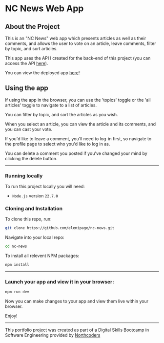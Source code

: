 # NC News Web App

## About the Project

This is an "NC News" web app which presents articles as well as their comments, and allows the user to vote on an article, leave comments, filter by topic, and sort articles. 

This app uses the API I created for the back-end of this project (you can access the API [here](https://github.com/elenipage/nc-news-backend)). 

You can view the deployed app [here](https://elenipage-nc-news.netlify.app)!

## Using the app

If using the app in the browser, you can use the 'topics' toggle or the 'all articles' toggle to navigate to a list of articles.

You can filter by topic, and sort the articles as you wish.

When you select an article, you can view the article and its comments, and you can cast your vote.

If you'd like to leave a comment, you'll need to log-in first, so navigate to the profile page to select who you'd like to log in as.

You can delete a comment you posted if you've changed your mind by clicking the delete button.

---

### Running locally

To run this project locally you will need:

- `Node.js` version `22.7.0`


### Cloning and Installation

To clone this repo, run: 
```sh
git clone https://github.com/elenipage/nc-news.git
```
Navigate into your local repo:
```sh
cd nc-news
```
To install all relevent NPM packages: 
```sh
npm install
```
--- 
### Launch your app and view it in your browser:
```sh
npm run dev
```
Now you can make changes to your app and view them live within your browser.

Enjoy!

--- 

This portfolio project was created as part of a Digital Skills Bootcamp in Software Engineering provided by [Northcoders](https://northcoders.com/)